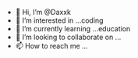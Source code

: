 - 👋 Hi, I’m @Daxxk
- 👀 I’m interested in ...coding
- 🌱 I’m currently learning ...education
- 💞️ I’m looking to collaborate on ...
- 📫 How to reach me ...

<!---
Daxxk/Daxxk is a ✨ special ✨ repository because its `README.md` (this file) appears on your GitHub profile.
You can click the Preview link to take a look at your changes.
--->
